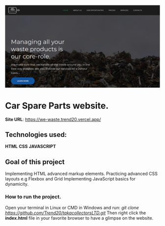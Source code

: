 ![](img/takasc.png)
# Car Spare Parts website.
**Site URL**: https://we-waste.trend20.vercel.app/

## Technologies used:
**HTML**
   **CSS**
    **JAVASCRIPT**
## Goal of this project
   Implementing HTML advanced markup elements.
   Practicing advanced CSS layouts e.g Flexbox and Grid 
   Implementing  JavaScript basics for dynamicity. 

### How to run the project.
  
  Open your terminal in Linux or CMD in Windows and run: *git clone https://github.com/Trend20/takacollectorsLTD.git*
  Then right click the **index.html** file in your favorite browser to have a glimpse on the website. 

